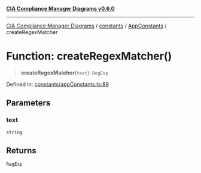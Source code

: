 [**CIA Compliance Manager Diagrams v0.6.0**](../../../../README.md)

***

[CIA Compliance Manager Diagrams](../../../../modules.md) / [constants](../../../README.md) / [AppConstants](../README.md) / createRegexMatcher

# Function: createRegexMatcher()

> **createRegexMatcher**(`text`): `RegExp`

Defined in: [constants/appConstants.ts:89](https://github.com/step-security-bot/cia-compliance-manager/blob/8fd9c10973b52d0d78d7f90b0376987bfdcead6f/src/constants/appConstants.ts#L89)

## Parameters

### text

`string`

## Returns

`RegExp`
